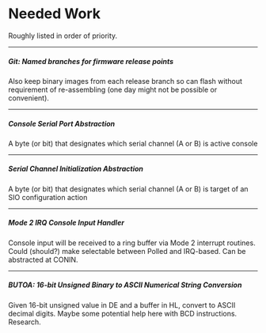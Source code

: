 # Needed Work
Roughly listed in order of priority.


----

##### Git: Named branches for firmware release points
Also keep binary images from each release branch so can flash without requirement of re-assembling (one day might not be possible or convenient).

----

##### Console Serial Port Abstraction
A byte (or bit) that designates which serial channel (A or B) is active console

----

##### Serial Channel Initialization Abstraction
A byte (or bit) that designates which serial channel (A or B) is target of an SIO configuration action

----

##### Mode 2 IRQ Console Input Handler
Console input will be received to a ring buffer via Mode 2 interrupt routines. Could (should?) make
selectable between Polled and IRQ-based.  Can be abstracted at CONIN.

----

##### BUTOA: 16-bit Unsigned Binary to ASCII Numerical String Conversion
Given 16-bit unsigned value in DE and a buffer in HL, convert to ASCII decimal digits.
Maybe some potential help here with BCD instructions.  Research.
